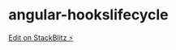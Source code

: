 # angular-hookslifecycle

[Edit on StackBlitz ⚡️](https://stackblitz.com/edit/angular-hookslifecycle)